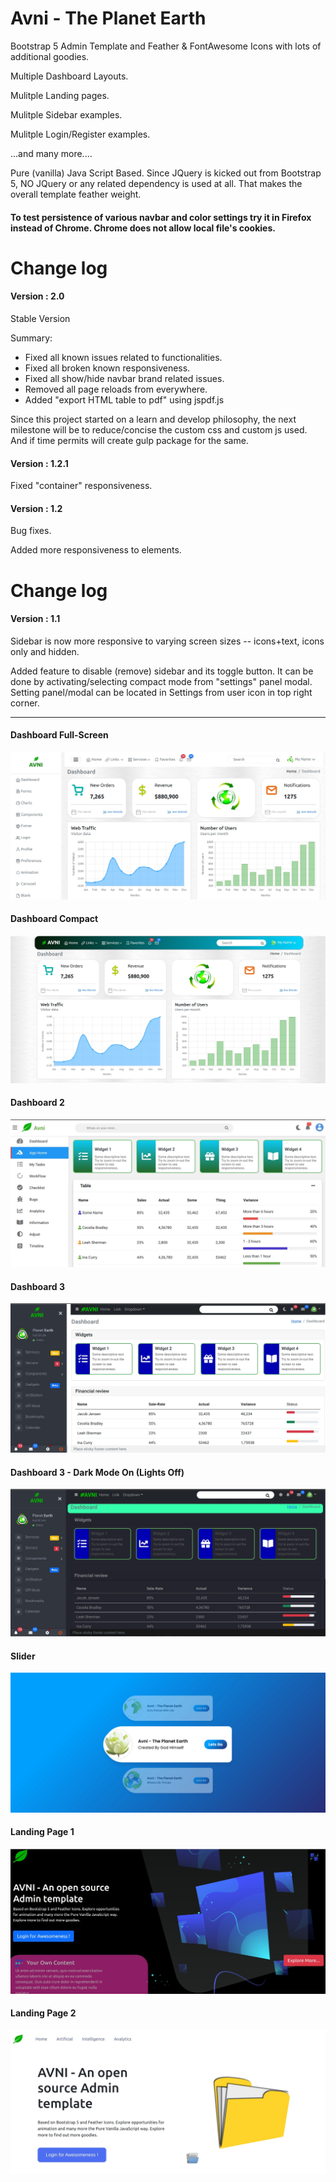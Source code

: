 # Avni - The Planet Earth
Bootstrap 5 Admin Template and Feather & FontAwesome Icons with lots of additional goodies.

Multiple Dashboard Layouts.

Mulitple Landing pages.

Mulitple Sidebar examples.

Mulitple Login/Register examples.

...and many more....

Pure (vanilla) Java Script Based. Since JQuery is kicked out from Bootstrap 5, NO JQuery or any related dependency is used at all. That makes the overall template feather weight.

<h4> To test persistence of various navbar and color settings try it in Firefox instead of Chrome. Chrome does not allow local file's cookies.</h4>


# Change log


<h4>Version : 2.0</h4>

Stable Version

Summary: 
<ul>
<li>Fixed all known issues related to functionalities.</li>
<li>Fixed all broken known responsiveness.</li>
<li>Fixed all show/hide navbar brand related issues.</li>
<li>Removed all page reloads from everywhere.</li>
<li>Added "export HTML table to pdf" using jspdf.js</li>
</ul>

Since this project started on a learn and develop philosophy, the next milestone will be to reduce/concise the custom css and custom js used. And if time permits will create gulp package for the same.


<h4>Version : 1.2.1</h4>

Fixed "container" responsiveness.

<h4>Version : 1.2</h4>

Bug fixes. 

Added more responsiveness to elements.




# Change log

<h4>Version : 1.1</h4>


Sidebar is now more responsive to varying screen sizes -- icons+text, icons only and hidden.


Added feature to disable (remove) sidebar and its toggle button. It can be done by activating/selecting compact mode  from "settings" panel modal. Setting panel/modal can be located in Settings from user icon in top right corner.


<hr/>


<h4> Dashboard Full-Screen </h4>

![avni](https://github.com/ajkr195/Avni/blob/main/screenshots/dashboard.jpg)

<h4> Dashboard Compact </h4>

![avni](https://github.com/ajkr195/Avni/blob/main/screenshots/dashboardcompact.jpg)

<h4> Dashboard 2 </h4>

![avni](https://github.com/ajkr195/Avni/blob/main/screenshots/dashboard_new2.jpg)

<h4> Dashboard 3 </h4>

![avni](https://github.com/ajkr195/Avni/blob/main/screenshots/dashboard3.jpg)


<h4> Dashboard 3 - Dark Mode On (Lights Off) </h4>

![avni](https://github.com/ajkr195/Avni/blob/main/screenshots/dashboard3_lightsoff.jpg)

<h4> Slider </h4>

![avni](https://github.com/ajkr195/Avni/blob/main/screenshots/team.gif)

<h4> Landing Page 1 </h4>

![avni](https://github.com/ajkr195/Avni/blob/main/screenshots/landing.jpg)

<h4> Landing Page 2</h4>

![avni](https://github.com/ajkr195/Avni/blob/main/screenshots/landing2.jpg)

